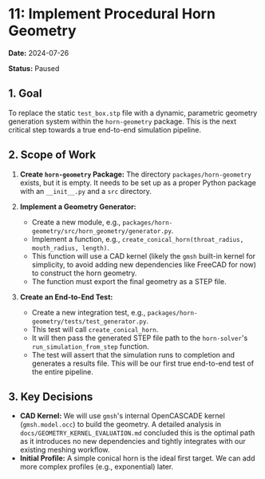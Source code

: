 # 11: Implement Procedural Horn Geometry

**Date:** 2024-07-26

**Status:** Paused

## 1. Goal

To replace the static `test_box.stp` file with a dynamic, parametric geometry generation system within the `horn-geometry` package. This is the next critical step towards a true end-to-end simulation pipeline.

## 2. Scope of Work

1.  **Create `horn-geometry` Package:** The directory `packages/horn-geometry` exists, but it is empty. It needs to be set up as a proper Python package with an `__init__.py` and a `src` directory.

2.  **Implement a Geometry Generator:**
    -   Create a new module, e.g., `packages/horn-geometry/src/horn_geometry/generator.py`.
    -   Implement a function, e.g., `create_conical_horn(throat_radius, mouth_radius, length)`.
    -   This function will use a CAD kernel (likely the `gmsh` built-in kernel for simplicity, to avoid adding new dependencies like FreeCAD for now) to construct the horn geometry.
    -   The function must export the final geometry as a STEP file.

3.  **Create an End-to-End Test:**
    -   Create a new integration test, e.g., `packages/horn-geometry/tests/test_generator.py`.
    -   This test will call `create_conical_horn`.
    -   It will then pass the generated STEP file path to the `horn-solver`'s `run_simulation_from_step` function.
    -   The test will assert that the simulation runs to completion and generates a results file. This will be our first true end-to-end test of the entire pipeline.

## 3. Key Decisions

-   **CAD Kernel:** We will use `gmsh`'s internal OpenCASCADE kernel (`gmsh.model.occ`) to build the geometry. A detailed analysis in `docs/GEOMETRY_KERNEL_EVALUATION.md` concluded this is the optimal path as it introduces no new dependencies and tightly integrates with our existing meshing workflow.
-   **Initial Profile:** A simple conical horn is the ideal first target. We can add more complex profiles (e.g., exponential) later. 